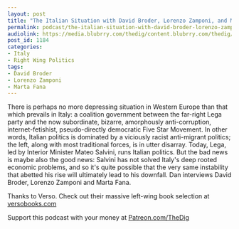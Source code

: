 ```yaml
---
layout: post
title: "The Italian Situation with David Broder, Lorenzo Zamponi, and Marta Fana"
permalink: podcast/the-italian-situation-with-david-broder-lorenzo-zamponi-and-marta-fana/
audiolink: https://media.blubrry.com/thedig/content.blubrry.com/thedig/The_Dig-EP_205-Italy.mp3
post_id: 1184
categories: 
- Italy
- Right Wing Politics
tags: 
- David Broder
- Lorenzo Zamponi
- Marta Fana
---
```


There is perhaps no more depressing situation in Western Europe than that which prevails in Italy: a coalition government between the far-right Lega party and the now subordinate, bizarre, amorphously anti-corruption, internet-fetishist, pseudo-directly democratic Five Star Movement. In other words, Italian politics is dominated by a viciously racist anti-migrant politics; the left, along with most traditional forces, is in utter disarray. Today, Lega, led by Interior Minister Mateo Salvini, runs Italian politics. But the bad news is maybe also the good news: Salvini has not solved Italy's deep rooted economic problems, and so it's quite possible that the very same instability that abetted his rise will ultimately lead to his downfall. Dan interviews David Broder, Lorenzo Zamponi and Marta Fana. 

Thanks to Verso. Check out their massive left-wing book selection at 
[versobooks.com](https://versobooks.com)

Support this podcast with your money at 
[Patreon.com/TheDig](https://Patreon.com/TheDig)